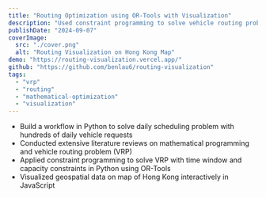 ```yaml
---
title: "Routing Optimization using OR-Tools with Visualization"
description: "Used constraint programming to solve vehicle routing problem with time window and capacity constraints in Python using OR-Tools"
publishDate: "2024-09-07"
coverImage:
  src: "./cover.png"
  alt: "Routing Visualization on Hong Kong Map"
demo: "https://routing-visualization.vercel.app/"
github: "https://github.com/benlau6/routing-visualization"
tags:
  - "vrp"
  - "routing"
  - "mathematical-optimization"
  - "visualization"
---
```


- Build a workflow in Python to solve daily scheduling problem with hundreds of daily vehicle requests
- Conducted extensive literature reviews on mathematical programming and vehicle routing problem (VRP)
- Applied constraint programming to solve VRP with time window and capacity constraints in Python using OR-Tools
- Visualized geospatial data on map of Hong Kong interactively in JavaScript
